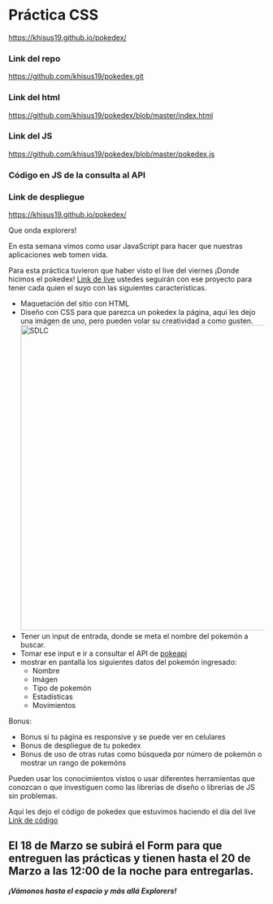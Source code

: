 # Práctica CSS

https://khisus19.github.io/pokedex/

### Link del repo
https://github.com/khisus19/pokedex.git

### Link del html
https://github.com/khisus19/pokedex/blob/master/index.html

### Link del JS
https://github.com/khisus19/pokedex/blob/master/pokedex.js

### Código en JS de la consulta al API

### Link de despliegue
https://khisus19.github.io/pokedex/

Que onda explorers!

En esta semana vimos como usar JavaScript para hacer que nuestras aplicaciones web tomen vida.

Para esta práctica tuvieron que haber visto el live del viernes ¡Donde hicimos el pokedex! [Link de live](https://web.microsoftstream.com/video/71be733f-2b72-4c9f-8712-83fc981a8b84) 
ustedes seguirán con ese proyecto para tener cada quien el suyo con las siguientes características.

- Maquetación del sitio con HTML
- Diseño con CSS para que parezca un pokedex la página, aquí les dejo una imágen de uno, pero pueden volar su creatividad a como gusten. <img src="../images/pokedex.jpg" alt="SDLC" height="600px">
- Tener un input de entrada, donde se meta el nombre del pokemón a buscar.
- Tomar ese input e ir a consultar el API de [pokeapi](https://pokeapi.co/)
- mostrar en pantalla los siguientes datos del pokemón ingresado:
    - Nombre
    - Imágen
    - Tipo de pokemón
    - Estadísticas
    - Movimientos

Bonus:
- Bonus si tu página es responsive y se puede ver en celulares
- Bonus de despliegue de tu pokedex
- Bonus de uso de otras rutas como búsqueda por número de pokemón o mostrar un rango de pokemóns

Pueden usar los conocimientos vistos o usar diferentes herramientas que conozcan o que investiguen como las librerías de diseño o librerías de JS sin problemas.

Aquí les dejo el código de pokedex que estuvimos haciendo el día del live [Link de código](../programas/4.-pokedex.js)

## El 18 de Marzo se subirá el Form para que entreguen las prácticas y tienen hasta el 20 de Marzo a las 12:00 de la noche para entregarlas. 
***¡Vámonos hasta el espacio y más allá Explorers!***
